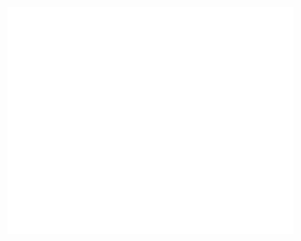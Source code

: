<div align="center">
	<br>
	<a href="https://github.com/Ch3ny/Casino-Royale/blob/main/header.svg">
		<img src="header.svg" width="800" height="400" alt="Click to see the source">
	</a>
	<br>
</div>
